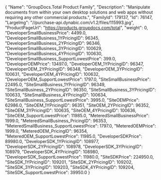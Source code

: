 {
    "Name": "GroupDocs.Total Product Family",
    "Description": "Manipulate documents from within your own desktop solutions and web apps without requiring any other commercial products.",
    "FamilyId": 179137,
    "Id": 76147,
    "LargeImg": "//purchase-api.dynabic.com/v1.2/files/115993.jpg",
    "ProductPageUrl": "https://products.groupdocs.com/total",
    "weight": 0,
    "DeveloperSmallBusinessPrice": 4499.0,
    "DeveloperSmallBusiness_1YPricingID": 96345,
    "DeveloperSmallBusiness_2YPricingID": 96346,
    "DeveloperSmallBusiness_3YPricingID": 100629,
    "DeveloperSmallBusiness_4YPricingID": 100630,
    "DeveloperSmallBusiness_SupportLowestPrice": 399.0,
    "DeveloperOEMPrice": 13497.0,
    "DeveloperOEM_1YPricingID": 96347,
    "DeveloperOEM_2YPricingID": 96348,
    "DeveloperOEM_3YPricingID": 100631,
    "DeveloperOEM_4YPricingID": 100632,
    "DeveloperOEM_SupportLowestPrice": 1797.0,
    "SiteSmallBusinessPrice": 22495.0,
    "SiteSmallBusiness_1YPricingID": 96349,
    "SiteSmallBusiness_2YPricingID": 96350,
    "SiteSmallBusiness_3YPricingID": 100633,
    "SiteSmallBusiness_4YPricingID": 100634,
    "SiteSmallBusiness_SupportLowestPrice": 3995.0,
    "SiteOEMPrice": 62986.0,
    "SiteOEM_1YPricingID": 96351,
    "SiteOEM_2YPricingID": 96352,
    "SiteOEM_3YPricingID": 100635,
    "SiteOEM_4YPricingID": 100636,
    "SiteOEM_SupportLowestPrice": 11985.0,
    "MeteredSmallBusinessPrice": 1999.0,
    "MeteredSmallBusiness_PricingID": 96353,
    "MeteredSmallBusiness_SupportLowestPrice": 1797.0,
    "MeteredOEMPrice": 1999.0,
    "MeteredOEM_PricingID": 96354,
    "MeteredOEM_SupportLowestPrice": 11985.0,
    "DeveloperSDKPrice": 89980.0,
    "DeveloperSDK_1YPricingID": 108977,
    "DeveloperSDK_2YPricingID": 108978,
    "DeveloperSDK_3YPricingID": 108979,
    "DeveloperSDK_4YPricingID": 108980,
    "DeveloperSDK_SupportLowestPrice": 11980.0,
    "SiteSDKPrice": 224950.0,
    "SiteSDK_1YPricingID": 109201,
    "SiteSDK_2YPricingID": 109202,
    "SiteSDK_3YPricingID": 109203,
    "SiteSDK_4YPricingID": 109204,
    "SiteSDK_SupportLowestPrice": 39950.0
}